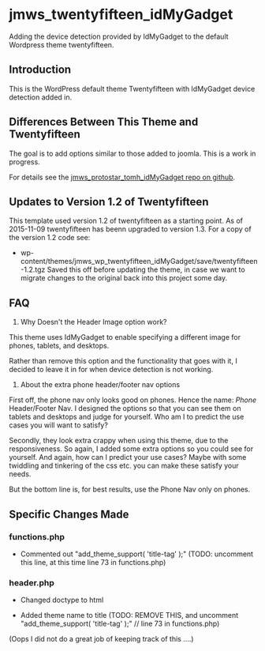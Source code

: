 # jmws_twentyfifteen_idMyGadget

Adding the device detection provided by IdMyGadget to the default Wordpress theme twentyfifteen.

## Introduction

This is the WordPress default theme Twentyfifteen with IdMyGadget device detection added in.

## Differences Between This Theme and Twentyfifteen

The goal is to add options similar to those added to joomla.  This is a work in progress.  

For details see the [jmws_protostar_tomh_idMyGadget repo on github](https://github.com/tomwhartung/jmws_protostar_tomh_idMyGadget).

## Updates to Version 1.2 of Twentyfifteen

This template used version 1.2 of twentyfifteen as a starting point.
As of 2015-11-09 twentyfifteen has beenn upgraded to version 1.3.
For a copy of the version 1.2 code see:
* wp-content/themes/jmws_wp_twentyfifteen_idMyGadget/save/twentyfifteen-1.2.tgz
Saved this off before updating the theme, in case we want to migrate changes to the original back into this project some day.


## FAQ

1. Why Doesn't the Header Image option work?

This theme uses IdMyGadget to enable specifying a different image for phones, tablets, and desktops.

Rather than remove this option and the functionality that goes with it, I decided to leave it in for when device detection is not working.

1. About the extra phone header/footer nav options

First off, the phone nav only looks good on phones.
Hence the name: *Phone* Header/Footer Nav.
I designed the options so that you can see them on tablets and desktops and judge for yourself.
Who am I to predict the use cases you will want to satisfy?

Secondly, they look extra crappy when using this theme, due to the responsiveness.
So again, I added some extra options so you could see for yourself.
And again, how can I predict your use cases?
Maybe with some twiddling and tinkering of the css etc. you can make these satisfy your needs.

But the bottom line is, for best results, use the Phone Nav only on phones.

## Specific Changes Made

### functions.php

* Commented out "add_theme_support( 'title-tag' );"  (TODO: uncomment this line, at this time line 73 in functions.php)

### header.php

* Changed doctype to html

* Added theme name to title (TODO: REMOVE THIS, and uncomment "add_theme_support( 'title-tag' );" // line 73 in functions.php)

(Oops I did not do a great job of keeping track of this ....)

